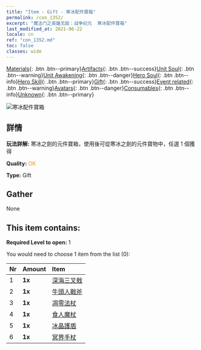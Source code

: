```yaml
---
title: "Item - Gift - 寒冰配件寶箱"
permalink: /con_1352/
excerpt: "魔法门之英雄无敌：战争纪元  寒冰配件寶箱"
last_modified_at: 2021-06-22
locale: cn
ref: "con_1352.md"
toc: false
classes: wide
---
```

 [Materials](/ItemsCN/){: .btn .btn--primary}[Artifacts](/ItemsCN/Artifacts/){: .btn .btn--success}[Unit Soul](/ItemsCN/UnitSoul/){: .btn .btn--warning}[Unit Awakening](/ItemsCN/UnitAwakening/){: .btn .btn--danger}[Hero Soul](/ItemsCN/HeroSoul/){: .btn .btn--info}[Hero Skill](/ItemsCN/HeroSkill/){: .btn .btn--primary}[Gift](/ItemsCN/Gift/){: .btn .btn--success}[Event related](/ItemsCN/Events/){: .btn .btn--warning}[Avatars](/ItemsCN/Avatars/){: .btn .btn--danger}[Consumables](/ItemsCN/Consumables/){: .btn .btn--info}[Unknown](/ItemsCN/Unknown/){: .btn .btn--primary}

 ![寒冰配件寶箱](/images/t/i_906029.png)

## 詳情
 **玩法詳解:** 寒冰之劍的元件寶箱，使用後可從寒冰之劍的元件寶物中，任選 1 個獲得

 **Quality:** <span style="color: #FF8C00">OK</span>

 **Type:** Gift

## Gather

  None

## This item contains:

 **Required Level to open:** 1

 You would need to choose 1 item from the list (0):

  | Nr | Amount |     Item    |
  |:---|:-------|:------------|
  | 1 |  **1x** | [深海三叉戟](/cn/Items/art_160/) |  | 
  | 2 |  **1x** | [牛頭人戰斧](/cn/Items/art_161/) |  | 
  | 3 |  **1x** | [凋零法杖](/cn/Items/art_162/) |  | 
  | 4 |  **1x** | [食人魔杖](/cn/Items/art_163/) |  | 
  | 5 |  **1x** | [冰晶護盾](/cn/Items/art_164/) |  | 
  | 6 |  **1x** | [冥界手杖](/cn/Items/art_165/) |  | 
